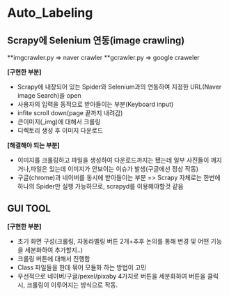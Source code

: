 # Auto_Labeling
## Scrapy에 Selenium 연동(image crawling)

**imgcrawler.py => naver crawler
**gcrawler.py => google craweler

**[구현한 부분]**
* Scrapy에 내장되어 있는 Spider와 Selenium과의 연동하여 지정한 URL(Naver image Search)을 open
* 사용자의 입력을 동적으로 받아들이는 부분(Keyboard input) 
* infite scroll down(page 끝까지 내려감)
* 큰이미지(_img)에 대해서 크롤링
* 디렉토리 생성 후 이미지 다운로드 

**[해결해야 되는 부분]**  
* 이미지를 크롤링하고 파일을 생성하여 다운로드까지는 됐는데 일부 사진들이 깨지거나,파일은 있는데 이미지가 안보이는 이슈가 발생(구글에선 정상 작동)
* 구글(chrome)과 네이버를 동시에 받아들이는 부분 => Scrapy 자체로는 한번에 하나의 Spider만 실행 가능하므로, scrapyd를 이용해야할것 같음

## GUI TOOL
**[구현한 부분]**
* 초기 화면 구성(크롤링, 자동라벨링 버튼 2개+추후 논의를 통해 변경 및 어떤 기능을 세분화하여 추가할지..) 
* 크롤링 버튼에 대해서 진행함
* Class 파일들을 한데 묶어 모듈화 하는 방법이 고민
* 우선적으로 네이버/구글/pexel/pixaby 4가지로 버튼을 세분화하여 버튼을 클릭 시, 크롤링이 이루어지는 방식으로 작동. 



